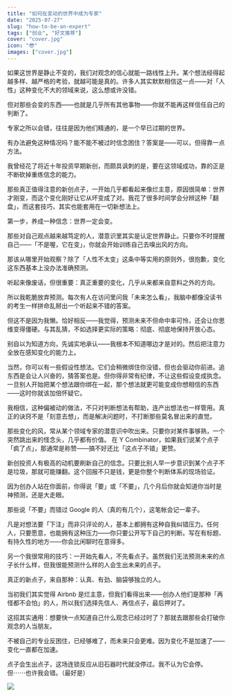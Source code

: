 ```yaml
---
title: "如何在变动的世界中成为专家"
date: "2025-07-27"
slug: "how-to-be-an-expert"
tags: ["创业", "好文推荐"]
cover: "cover.jpg"
icon: "😎"
images: ["cover.jpg"]
---
```

如果这世界是静止不变的，我们对观念的信心就能一路线性上升。某个想法经得起越多样、越严格的考验，就越可能是真的。许多人其实默默相信这一点——对「人性」这种变化不大的领域来说，这么想或许没错。



但对那些会变的东西——也就是几乎所有其他事物——你就不能再这样信任自己的判断了。



专家之所以会错，往往是因为他们精通的，是一个早已过期的世界。



有办法避免这种情况吗？能不能不被过时信念困住？答案是——可以，但得靠一点方法。



我曾经花了将近十年投资早期新创，而颇具讽刺的是，要在这领域成功，靠的正是不断砍掉重练信念的能力。



那些真正值得注意的新创点子，一开始几乎都看起来像烂主意，原因很简单：世界才刚变，而这个变化刚好让它从坏变成了对。我花了很多时间学会分辨这种「翻盘」，而这套技巧，其实也能套用在一切新想法上。



第一步，养成一种信念：世界一定会变。



那些对自己观点越来越笃定的人，潜意识里其实是认定世界静止。只要你不时提醒自己——「不是喔，它在变」，你就会开始训练自己去嗅出风的方向。



那该从哪里开始观察？除了「人性不太变」这条中等实用的原则外，很抱歉，变化这东西基本上没办法准确预测。



听起来像废话，但很重要：真正重要的变化，几乎从来都来自意料之外的方向。



所以我乾脆放弃预测。每次有人在访问里问我「未来怎么看」，我脑中都像没读书的考生一样拼命乱掰出一个听起来不错的答案。



但这不是因为我懒。恰好相反——我觉得，预测未来不但命中率可怜，还会让你思维变得僵硬。与其乱猜，不如选择更实际的策略：彻底、彻底地保持开放心态。



别自以为知道方向，先诚实地承认——我根本不知道哪边才是对的。然后把注意力全放在感知变化的能力上。



当然，你可以有一些假设性想法。它们会稍微绑住你没错，但也会驱动你前进。追东西是会让人兴奋的，猜答案也是。但你得非常有纪律，不让这些假设变成执念。
一旦别人开始把某个想法跟你绑在一起，那个想法就更可能变成你想相信的东西——这时你就该加倍怀疑它。



我相信，这种偏被动的做法，不只对判断想法有帮助，连产出想法也一样管用。真正的诀窍不是「刻意去想」，而是解决问题时，不打断那些莫名冒出来的直觉。



那些变化的风，常从某个领域专家的潜意识中吹出来。只要你对某件事够熟，一个突然跳出来的怪念头，几乎都有价值。
在 Y Combinator，如果我们说某个点子「疯了点」，那通常是称赞——搞不好还比「这点子不错」更赞。



新创投资人有极高的动机要刷新自己的信念。只要比别人早一步意识到某个点子不是垃圾，那就可能赚翻。这个回报不只是钱，更是你整个判断体系的现场验证。



因为创办人站在你面前，你得说「要」或「不要」，几个月后你就会知道你当时是神预测，还是大走眼。



那些说「不要」而错过 Google 的人（真的有几个），这笔帐会记一辈子。



凡是对想法要「下注」而非只评论的人，基本上都拥有这种自我纠错压力。任何人，只要愿意，也能拥有这种压力——你只要公开写下自己的判断。写在有标题、有持久性的地方——你会比闲聊时在意得多。



另一个我很常用的技巧：一开始先看人，不先看点子。虽然我们无法预测未来的点子长什么样，但我很能预测什么样的人会生出未来的点子。



真正的新点子，来自那种：认真、有劲、脑袋够独立的人。



当初我们其实觉得 Airbnb 是烂主意，但我们看得出来——创办人他们是那种「再怪都不会怕」的人，所以我们选择先信人、再信点子，最后押对了。



这招其实通用：想要快一点知道自己什么观念已经过时了？那就去跟那些会打破你观念的人当朋友。



不被自己的专业反困住，已经够难了，而未来只会更难。因为变化不是加速了——变化一直都在加速。



点子会生出点子，这场连锁反应从旧石器时代就没停过。我不认为它会停。
但⋯⋯也许我会错。（最好是）




![](https://prod-files-secure.s3.us-west-2.amazonaws.com/112d0858-5090-4d34-a606-b75eb8d65fd2/46476355-9cf3-4e99-9b7a-3531bc426380/1000202064.png?X-Amz-Algorithm=AWS4-HMAC-SHA256&X-Amz-Content-Sha256=UNSIGNED-PAYLOAD&X-Amz-Credential=ASIAZI2LB466SS3LCJ3T%2F20250830%2Fus-west-2%2Fs3%2Faws4_request&X-Amz-Date=20250830T051152Z&X-Amz-Expires=3600&X-Amz-Security-Token=IQoJb3JpZ2luX2VjEHUaCXVzLXdlc3QtMiJIMEYCIQC%2BON5w85o0yVtdzlFDS9LqF6M7v31gFeBryg1IzXb6mQIhAJ8dfHQpMuL9dd5Xl33BhOthMRs84naqdDj6a0fyRKTVKogECM7%2F%2F%2F%2F%2F%2F%2F%2F%2F%2FwEQABoMNjM3NDIzMTgzODA1IgxO7K1ebgkxV6eSeToq3AN0Ap4D7MBRaL%2B%2Fn926goKUpcOCfZMUPGPNSbQaqR4CRr9VMn0nZlPltwd%2F%2BJvJrH6LKwkBcuKYrxpdSBO5JWW4VWWlaiFg%2FPj%2FF5%2FHPVzwiCZAakXcS5i2mw3NGYX5TmzUCmy9uhrzMGsYH9MdnkpKtN93x9x9dD6uEF7QCilN40l2fA59aXD9WBWivbNpgtpeOF6yeleXVhIOan%2FYAlliqczpl0TDOrGLlcqpuiyHATbtbnux%2FFlfEwyUJ9Wivh8EUEjs4hmAzbM%2F9RnSJkhtf0ju1KW%2BPlUVwGMo40gvCR0G6%2Fz0pWfvSIg5O4ZnvgXmowVaqAeeK%2FE3B2o3hKAVi0IEdh1mqM%2Fr6dIuBDMebxBnjKEDgQ8Gc6Up2qz%2F0zh9Luzn%2B3U1reTGwCgRXOYNpC5FWkn1kPBCCovZCnxWMfMbPLTtjcq8Bd82KdYnmwzE949%2B36HM0hmLqaMbkY27uY%2Fq5APWqJutJIFXlKoPfpsRtkJIO1i9EbeTpK3fyvlZY1oaU16m1e%2FYka7c6yrQDx3S%2BfOG0FGmf%2BQODcJ6kEPF%2BJyLpxRdNsrESGU%2BoMVUZ2ZSGQPzERdJXtsiCkADWWy3nvDdG7Ar2UkJm9O%2BVQXrMojGjd2gH6ewYzCggMrFBjqkAdgU6l4a2KjYlfClLa1DRJHW6y3z93U6umydJpO63aOPvSuXkrNStIvXaRwXmTfsNRLdxH3IESOEpw94xOYw3LKBKfwK%2FfBP0BgkxI%2FKustaoL23hx4bbdTnodwsgWUaVWnMlXqW0zQA%2BVuCfG0MTsxNtcyYYSRhfLJrSoEuY%2FxXTfI2OuDmKmrmKtLcVsCAkA4jgo%2FxynYarxs4mD86dm1Cb8vV&X-Amz-Signature=ba958cc9e4959360aa8dd09e7b9a9c8caf838569eb1d80d20dfd93e77cb63c27&X-Amz-SignedHeaders=host&x-amz-checksum-mode=ENABLED&x-id=GetObject)

